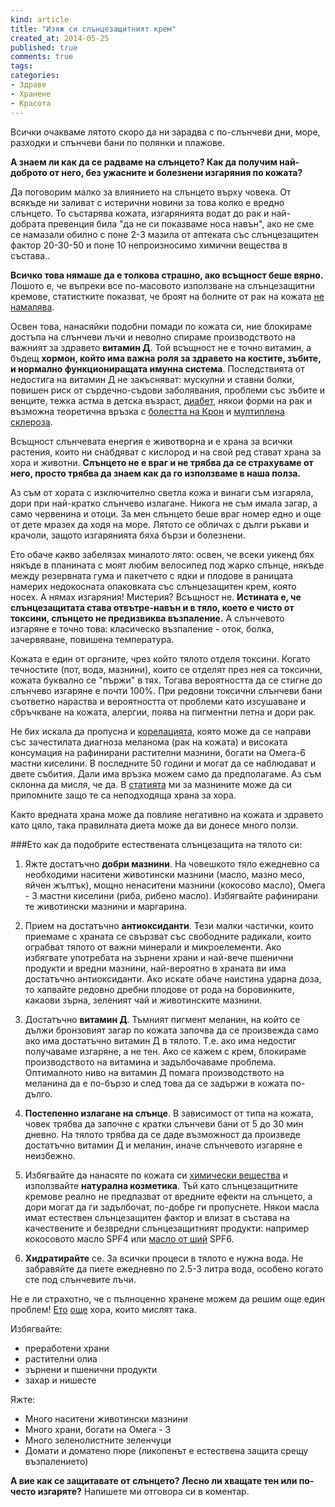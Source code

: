 ```yaml
---
kind: article
title: "Изяж си слънцезащитният крем"
created_at: 2014-05-25 
published: true
comments: true
tags:
categories:
- Здраве
- Хранене
- Красота
--- 
```

Всички очакваме лятото скоро да ни зарадва с по-слънчеви дни, море, разходки и слънчеви бани по полянки и плажове. 

**А знаем ли как да се радваме на слънцето? Как да получим най-доброто от него, без ужасните и болезнени изгаряния по кожата?**

Да поговорим малко за влиянието на слънцето върху човека. От всякъде ни заливат с истерични новини за това колко е вредно слънцето. То състарява кожата, изгарянията водат до рак и най-добрата превенция била "да не си показваме носа навън", ако не сме се намазали обилно с поне 2-3 мазила от аптеката със слънцезащитен фактор 20-30-50 и поне 10 непроизносимо химични вещества в състава..

**Всичко това нямаше да е толкова страшно, ако всъщност беше вярно.** Лошото е, че въпреки все по-масовото използване на слънцезащитни кремове, статистките показват, че броят на болните от рак на кожата [не](http://www.healthiertalk.com/skin-cancer-rates-rising-record-pace-1703) [намалява](http://phys.org/news155384568.html). 

<!-- more -->

Освен това, нанасяйки подобни помади по кожата си, ние блокираме достъпа на слънчеви лъчи и неволно спираме производството на важният за здравето **витамин Д**. Той всъщност не е точно витамин, а бъдещ **хормон, който има важна роля за здравето на костите, зъбите, и нормално функциониращата имунна система**. Последствията от недостига на витамин Д не закъсняват: мускулни и ставни болки, повишен риск от сърдечно-съдови заболявания, проблеми със зъбите и венците, тежка астма в детска възраст, [диабет](http://www.webmd.com/diabetes/guide/type-2-diabetes), някои форми на рак и възможна теоретична връзка с [болестта на Крон](https://www.vitamindcouncil.org/vitamin-d-news/vitamin-d-deficiency-linked-to-active-crohns-disease/) и [мултиплена склероза](http://www.webmd.com/multiple-sclerosis/default.htm).

Всъщност слънчевата енергия е животворна и е храна за всички растения, които ни снабдяват с кислород и на свой ред стават храна за хора и животни. **Слънцето не е враг и не трябва да се страхуваме от него, просто трябва да знаем как да го използваме в наша полза.**

Аз съм от хората с изключително светла кожа и винаги съм изгаряла, дори при най-кратко слънчево излагане. Никога не съм имала загар, а само червенина и отоци. За мен слънцето беше враг номер едно и още от дете мразех да ходя на море. Лятото се обличах с дълги ръкави и крачоли, защото изгарянията бяха бързи и болезнени.

Ето обаче какво забелязах миналото лято: освен, че всеки уикенд бях някъде в планината с моят любим велосипед под жарко слънце, някъде между резервната гума и пакетчето с ядки и плодове в раницата намерих недокосната опаковката със слънцезащитен крем, която носех. А нямах изгаряния! Мистерия? Всъщност не.  **Истината е, че слънцезащитата става отвътре-навън и в тяло, което е чисто от токсини, слънцето не предизвиква възпаление.** А слънчевото изгаряне е точно това: класическо възпаление - оток, болка, зачервяване, повишена температура.

Кожата е един от органите, чрез който тялото отделя токсини. Когато течностите (пот, вода, мазнини), които се отделят през нея са токсични, кожата буквално се "пържи" в тях. Тогава вероятността да се стигне до слънчево изгаряне е почти 100%. При редовни токсични слънчеви бани съответно нараства и вероятността от проблеми като изсушаване и сбръчкване на кожата, алергии, поява на пигментни петна и дори рак.

Не бих искала да пропусна и [корелацията](http://www.dldewey.com/hydroil.htm), която може да се направи със зачестилата диагноза меланома (рак на кожата) и високата консумация на рафинирани растителни мазнини, богати на Омега-6 мастни киселини. В последните 50 години и могат да се наблюдават и двете събития. Дали има връзка можем само да предполагаме. Аз съм склонна да мисля, че да. В [статията](/blog/2014-04-08-%D0%B7%D0%B0%D1%89%D0%BE-%D0%BD%D0%B8%D0%BA%D0%BE%D0%B3%D0%B0-%D0%BD%D0%B5-%D1%82%D1%80%D1%8F%D0%B1%D0%B2%D0%B0-%D0%B4%D0%B0-%D1%8F%D0%B4%D0%B5%D1%82%D0%B5-%D0%BC%D0%B0%D1%80%D0%B3%D0%B0%D1%80%D0%B8%D0%BD/) ми за мазнините може да си припомните защо те са неподходяща храна за хора.

Както вредната храна може да повлияе негативно на  кожата и здравето като цяло, така правилната диета може да ви донесе много ползи.

###Ето как да подобрите естествената слънцезащита на тялото си:

1. Яжте достатъчно **добри мазнини**. На човешкото тяло ежедневно са необходими наситени животински мазнини (масло, мазно месо, яйчен жълтък), мощно ненаситени мазнини (кокосово масло), Омега - 3 мастни киселини (риба, рибено масло). Избягвайте рафинирани те животински мазнини и маргарина.

2. Прием на достатъчно **антиоксиданти**. Тези малки частички, които приемаме с храната се свързват със свободните радикали, които ограбват тялото от важни минерали и микроелементи. Ако избягвате употребата на зърнени храни и най-вече пшенични продукти и вредни мазнини, най-вероятно в храната ви има достатъчно антиоксиданти. Ако искате обаче наистина ударна доза, то хапвайте редовно дребни плодове от рода на боровинките, какаови зърна, зеленият чай и животинските мазнини.

3. Достатъчно **витамин Д**. Тъмният пигмент меланин, на който се дължи бронзовият загар по кожата започва да се произвежда само ако има достатъчно витамин Д в тялото. Т.е. ако има недостиг получаваме изгаряне, а не тен. Ако се кажем с крем, блокираме производството на витамина и задълбочаваме проблема. Оптималното ниво на витамин Д помага производството на меланина да е по-бързо и след това да се задържи в кожата по-дълго.

4. **Постепенно излагане на слънце**. В зависимост от типа на кожата, човек трябва да започне с кратки слънчеви бани от 5 до 30 мин дневно. На тялото трябва да се даде възможност да произведе достатъчно витамин Д и меланин, иначе слънчевото изгаряне е неизбежно.

5. Избягвайте да нанасяте по кожата си [химически вещества](http://www.nature.com/clpt/journal/v89/n1/abs/clpt2010227a.html) и използвайте **натурална козметика**. Тъй като слънцезащитните кремове реално не предпазват от вредните ефекти на слънцето, а дори могат да ги задълбочат, по-добре ги пропуснете. Някои масла имат естествен слънцезащитен фактор и влизат в състава на качествените и безвредни слънцезащитният продукти: например кокосовото масло SPF4 или [масло от ший](http://theglamlaboratory.blogspot.com/2011/06/cracking-code-shea-butter-and-spf.html) SPF6.

6. **Хидратирайте** се. За всички процеси в тялото е нужна вода. Не забравяйте да пиете ежедневно по 2.5-3 литра вода, особено когато сте под слънчевите лъчи.

Не е ли страхотно, че с пълноценно хранене можем да решим още един проблем! [Ето](http://www.marksdailyapple.com/forum/thread27271.html) [още](http://www.marksdailyapple.com/8-natural-ways-to-prevent-a-sunburn-and-sunscreens-not-one-of-them/#axzz32jepnEmn) хора, които мислят така.

Избягвайте:

* преработени храни
* растителни олиа
* зърнени и пшенични продукти
* захар и нишесте

Яжте:

* Много наситени животински мазнини
* Много храни, богати на Омега - 3
* Много зеленолистните зеленчуци
* Домати и доматено пюре (ликопенът е естествена защита срещу възпалението)

**А вие как се защитавате от слънцето? Лесно ли хващате тен или по-често изгаряте?** Напишете ми отговора си в коментар.